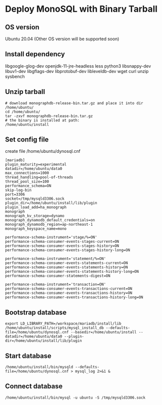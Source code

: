# Deploy MonoSQL with Binary Tarball

## OS version

Ubuntu 20.04 (Other OS version will be supported soon)

## Install dependency

libgoogle-glog-dev
openjdk-11-jre-headless
less
python3
libsnappy-dev
libuv1-dev
libgflags-dev
libprotobuf-dev
libleveldb-dev
wget
curl
unzip
sysbench

## Unzip tarball

```
# download monographdb-release-bin.tar.gz and place it into dir /home/ubuntu/
cd /home/ubuntu/
tar -zxvf monographdb-release-bin.tar.gz
# the binary is installed at path:
/home/ubuntu/install
```


## Set config file

create file /home/ubuntu/dynosql.cnf

```
[mariadb]
plugin_maturity=experimental
datadir=/home/ubuntu/data0
max_connections=1000
thread_handling=pool-of-threads
thread_pool_size=100
performance_schema=ON
skip-log-bin
port=3306
socket=/tmp/mysqld3306.sock
plugin_dir=/home/ubuntu/install/lib/plugin
plugin_load_add=ha_monograph
monograph
monograph_kv_storage=dynamo
monograph_dynamodb_default_credentials=on
monograph_dynamodb_region=ap-northeast-1
monograph_keyspace_name=mono

performance-schema-instrument='stage/%=ON'
performance-schema-consumer-events-stages-current=ON
performance-schema-consumer-events-stages-history=ON
performance-schema-consumer-events-stages-history-long=ON

performance-schema-instrument='statement/%=ON'
performance-schema-consumer-events-statements-current=ON
performance-schema-consumer-events-statements-history=ON
performance-schema-consumer-events-statements-history-long=ON
performance-schema-consumer-statements-digest=ON

performance-schema-instrument='transaction=ON'
performance-schema-consumer-events-transactions-current=ON
performance-schema-consumer-events-transactions-history=ON
performance-schema-consumer-events-transactions-history-long=ON
```

## Bootstrap database

```
export LD_LIBRARY_PATH=/workspace/mariadb/install/lib
/home/ubuntu/install/scripts/mysql_install_db --defaults-file=/home/ubuntu/dynosql.cnf --basedir=/home/ubuntu/install --datadir=/home/ubuntu/data0 --plugin-dir=/home/ubuntu/install/lib/plugin
```

## Start database

```
/home/ubuntu/install/bin/mysqld --defaults-file=/home/ubuntu/dynosql.cnf > mysql_log 2>&1 &
```

## Connect database

```
/home/ubuntu/install/bin/mysql -u ubuntu -S /tmp/mysqld3306.sock
```
